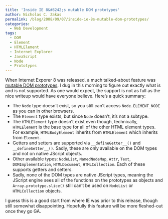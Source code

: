 ```yaml
---
title: 'Inside IE 8&#8242;s mutable DOM prototypes'
author: Nicholas C. Zakas
permalink: /blog/2008/09/07/inside-ie-8s-mutable-dom-prototypes/
categories:
  - Web Development
tags:
  - DOM
  - Element
  - HTMLElement
  - Internet Explorer
  - JavaScript
  - Node
  - Prototypes
---
```

When Internet Exporer 8 was released, a much talked-about feature was <a rel="external" href="http://www.microsoft.com/windows/internet-explorer/beta/readiness/developers-new.aspx#mutabledom">mutable DOM prototypes</a>. I dug in this morning to figure out exactly what is and is not supported. As one would expect, the support is not as full as the nice writeup would have everyone believe. Here&#8217;s a quick summary:

  * The `Node` type doesn&#8217;t exist, so you still can&#8217;t access `Node.ELEMENT_NODE` as you can in other browsers.
  * The `Element` type exists, but since `Node` doesn&#8217;t, it&#8217;s not a subtype.
  * The `HTMLElement` type doesn&#8217;t exist even though, technically, `HTMLElement` is the base type for all of the other HTML element types. For example, `HTMLBodyElement` inherits from `HTMLElement` which inherits from `Element`.
  * Getters and setters are supported via `__defineGetter__()` and `__defineSetter__()`. Sadly, these are only available on the DOM types and not on native JScript objects.
  * Other available types: `NodeList`, `NamedNodeMap`, `Attr`, `Text`, `DOMImplementation`, `HTMLDocument`, `HTMLCollection`. Each of these supports getters and setters.
  * Sadly, none of the DOM types are native JScript types, meaning the JScript engine sees all of the functions on the prototypes as objects and `Array.prototype.slice()` still can&#8217;t be used on `NodeList` or `HTMLCollection` objects.

I guess this is a good start from where IE was prior to this release, though still somewhat disappointing. Hopefully this feature will be more fleshed-out once they go GA.
